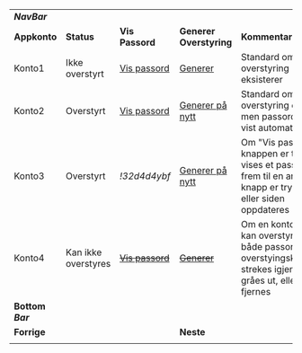 
|                  |                     |                          |                             |                                                                                                                   |
| ---------------- | ------------------- | ------------------------ | --------------------------- | ----------------------------------------------------------------------------------------------------------------- |
| ***NavBar***     |                     |                          |                             |                                                                                                                   |
| **Appkonto**     | **Status**          | **Vis** **Passord**      | **Generer** **Overstyring** | **Kommentar**                                                                                                     |
| Konto1           | Ikke overstyrt      | [Vis passord](Knapp)     | [Generer](Knapp)            | Standard om ingen overstyring eksisterer                                                                          |
| Konto2           | Overstyrt           | [Vis passord](Knapp)     | [Generer på nytt](Knapp)    | Standard om en overstyring eksister, men passord ikke er vist automatisk                                          |
| Konto3           | Overstyrt           | *!32d4d4ybf*             | [Generer på nytt](Knapp)    | Om "Vis passord" knappen er trykket vises et passord frem til en annen knapp er trykket eller siden oppdateres    |
| Konto4           | Kan ikke overstyres | ~~[Vis passord](Knapp)~~ | ~~[Generer](Knapp)~~        | Om en konto ikke kan overstyres vil både passord og overstyingsknappen, strekes igjennom, gråes ut, eller fjernes |
| **Bottom *Bar*** |                     |                          |                             |                                                                                                                   |
| **Forrige**      |                     |                          | **Neste**                   |                                                                                                                   |
|                  |                     |                          |                             |                                                                                                                   |


